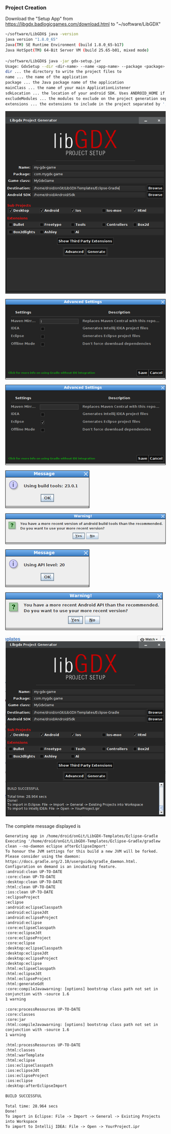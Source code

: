 ### Project Creation

Download the "Setup App" from https://libgdx.badlogicgames.com/download.html to "~/software/LibGDX"

```sh
~/software/LibGDX$ java -version
java version "1.8.0_65"
Java(TM) SE Runtime Environment (build 1.8.0_65-b17)
Java HotSpot(TM) 64-Bit Server VM (build 25.65-b01, mixed mode)

~/software/LibGDX$ java -jar gdx-setup.jar
Usage: GdxSetup --dir <dir-name> --name <app-name> --package <package> --mainClass <mainClass> --sdkLocation <SDKLocation> [--excludeModules <modules>] [--extensions <extensions>]
dir ... the directory to write the project files to
name ... the name of the application
package ... the Java package name of the application
mainClass ... the name of your main ApplicationListener
sdkLocation ... the location of your android SDK. Uses ANDROID_HOME if not specified. Ignored if android module is excluded
excludeModules ... the modules to exclude on the project generation separated by ';'. Optional
extensions ... the extensions to include in the project separated by ';'. Optional
```

![](_misc/LibGDX%20Project%20Generator.png)


![](_misc/Advanced%20Settings.png)

![](_misc/Advanced%20Settings%20-%20Choosing%20Eclipse.png)

![](_misc/Using%20build%20tools%20message.png)

![](_misc/Warning.png)

![](_misc/Message%20about%20Android%20API.png)

![](_misc/Warning%20about%20Android%20API.png)

![](_misc/After%20generating%20the%20project.png)

The complete message displayed is

```
Generating app in /home/droid/onGit/LibGDX-Templates/Eclipse-Gradle
Executing '/home/droid/onGit/LibGDX-Templates/Eclipse-Gradle/gradlew clean --no-daemon eclipse afterEclipseImport'
To honour the JVM settings for this build a new JVM will be forked. Please consider using the daemon: https://docs.gradle.org/2.10/userguide/gradle_daemon.html.
Configuration on demand is an incubating feature.
:android:clean UP-TO-DATE
:core:clean UP-TO-DATE
:desktop:clean UP-TO-DATE
:html:clean UP-TO-DATE
:ios:clean UP-TO-DATE
:eclipseProject
:eclipse
:android:eclipseClasspath
:android:eclipseJdt
:android:eclipseProject
:android:eclipse
:core:eclipseClasspath
:core:eclipseJdt
:core:eclipseProject
:core:eclipse
:desktop:eclipseClasspath
:desktop:eclipseJdt
:desktop:eclipseProject
:desktop:eclipse
:html:eclipseClasspath
:html:eclipseJdt
:html:eclipseProject
:html:generateGdt
:core:compileJavawarning: [options] bootstrap class path not set in conjunction with -source 1.6
1 warning

:core:processResources UP-TO-DATE
:core:classes
:core:jar
:html:compileJavawarning: [options] bootstrap class path not set in conjunction with -source 1.6
1 warning

:html:processResources UP-TO-DATE
:html:classes
:html:warTemplate
:html:eclipse
:ios:eclipseClasspath
:ios:eclipseJdt
:ios:eclipseProject
:ios:eclipse
:desktop:afterEclipseImport

BUILD SUCCESSFUL

Total time: 28.964 secs
Done!
To import in Eclipse: File -> Import -> General -> Existing Projects into Workspace
To import to Intellij IDEA: File -> Open -> YourProject.ipr
```
